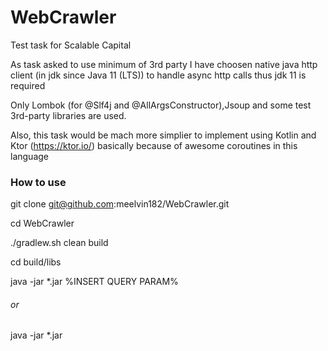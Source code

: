 # WebCrawler #
Test task for Scalable Capital


As task asked to use minimum of 3rd party I have choosen native java http client (in jdk since Java 11 (LTS)) to handle async http calls thus jdk 11 is required

Only Lombok (for @Slf4j and @AllArgsConstructor),Jsoup and some test 3rd-party libraries are used.


Also, this task would be mach more simplier to implement using Kotlin and Ktor (https://ktor.io/) basically because of awesome coroutines in this language


### How to use ###

git clone git@github.com:meelvin182/WebCrawler.git


cd WebCrawler


./gradlew.sh clean build


cd build/libs


java -jar *.jar %INSERT QUERY PARAM%


###### or


java -jar *.jar
